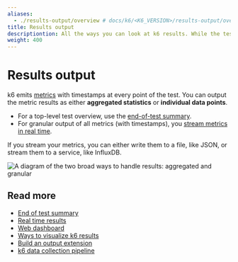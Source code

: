 ```yaml
---
aliases:
  - ./results-output/overview # docs/k6/<K6_VERSION>/results-output/overview
title: Results output
descriptiontion: All the ways you can look at k6 results. While the test runs, after the test runs, on an external platform, as summary statistics.
weight: 400
---
```


# Results output

k6 emits [metrics](https://grafana.com/docs/k6/<K6_VERSION>/using-k6/metrics) with timestamps at every point of the test.
You can output the metric results as either **aggregated statistics** or **individual data points**.

- For a top-level test overview, use the [end-of-test summary](https://grafana.com/docs/k6/<K6_VERSION>/results-output/end-of-test).
- For granular output of all metrics (with timestamps), you [stream metrics in real time](https://grafana.com/docs/k6/<K6_VERSION>/results-output/real-time).

If you stream your metrics, you can either write them to a file, like JSON, or stream them to a service, like InfluxDB.

![A diagram of the two broad ways to handle results: aggregated and granular](/media/docs/k6-oss/k6-results-diagram.png)

## Read more

- [End of test summary](https://grafana.com/docs/k6/<K6_VERSION>/results-output/end-of-test)
- [Real time results](https://grafana.com/docs/k6/<K6_VERSION>/results-output/real-time)
- [Web dashboard](https://grafana.com/docs/k6/<K6_VERSION>/results-output/web-dashboard)
- [Ways to visualize k6 results](https://k6.io/blog/ways-to-visualize-k6-results/)
- [Build an output extension](https://grafana.com/docs/k6/<K6_VERSION>/extensions/create/output-extensions)
- [k6 data collection pipeline](https://grafana.com/blog/2023/08/10/understanding-grafana-k6-a-simple-guide-to-the-load-testing-tool/)
